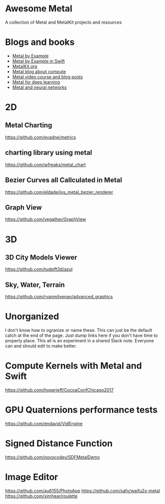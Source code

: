 # Awesome Metal
A collection of Metal and MetalKit projects and resources

# Blogs and books
- [Metal by Example](https://github.com/metal-by-example/sample-code)
- [Metal by Example in Swift](https://github.com/carolight/MBEsample-code)
- [MetalKit.org](https://github.com/MetalKit)
- [Metal blog about compute](http://flexmonkey.blogspot.com/search?q=metal)
- [Metal video course and blog posts](https://www.raywenderlich.com/?s=metal)
- [Metal for deep learning](https://memkite.com/blog/category/metal-2/index.html)
- [Metal and neural networks](http://machinethink.net/blog/)

# 2D
## Metal Charting
https://github.com/evadne/metrics
## charting library using metal
https://github.com/wfreaks/metal_chart
## Bezier Curves all Callculated in Metal
https://github.com/eldade/ios_metal_bezier_renderer
## Graph View
https://github.com/vegather/GraphView

# 3D
## 3D City Models Viewer
https://github.com/tudelft3d/azul
## Sky, Water, Terrain
https://github.com/ryanmilvenan/advanced_graphics

# Unorganized
I don't know how to ogranize or name these. This can just be the default catch at the end of the page. Just dump links here if you don't have time to properly place. This all is an experiment in a shared Slack note. Everyone can and should edit to make better. 

# Compute Kernels with Metal and Swift
https://github.com/hyperjeff/CocoaConfChicago2017
# GPU Quaternions performance tests
https://github.com/endavid/VidEngine
# Signed Distance Function
https://github.com/novocodev/SDFMetalDemo

# Image Editor
https://github.com/au6155/PhotoApp
https://github.com/safx/waifu2x-metal
https://github.com/ximhear/roulette

